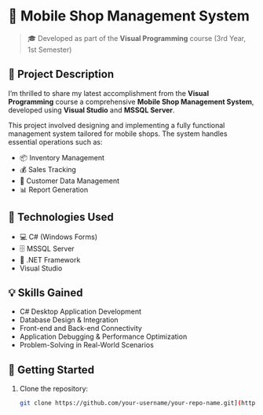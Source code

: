 # 📱 Mobile Shop Management System

> 🎓 Developed as part of the **Visual Programming** course (3rd Year, 1st Semester)

## 📝 Project Description

I’m thrilled to share my latest accomplishment from the **Visual Programming** course a comprehensive **Mobile Shop Management System**, developed using **Visual Studio** and **MSSQL Server**.

This project involved designing and implementing a fully functional management system tailored for mobile shops. The system handles essential operations such as:

- 📦 Inventory Management  
- 💰 Sales Tracking  
- 👥 Customer Data Management  
- 📊 Report Generation

## 🔧 Technologies Used

- 💻 C# (Windows Forms)
- 🗄️ MSSQL Server
- 🧩 .NET Framework
- Visual Studio

## 💡 Skills Gained

- C# Desktop Application Development
- Database Design & Integration
- Front-end and Back-end Connectivity
- Application Debugging & Performance Optimization
- Problem-Solving in Real-World Scenarios

## 🚀 Getting Started

1. Clone the repository:
   ```bash
   git clone https://github.com/your-username/your-repo-name.git](https://github.com/sandakirani/mobile-system-using-visual-studio.git
